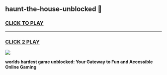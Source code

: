 
## haunt-the-house-unblocked 👋
<h3>
<a href="https://premium.freeplayer.one?title=haunt-the-house-unblocked&ref=14F">CLICK TO PLAY</a></h3>
<hr>

<h3>
<a href="https://premium.freeplayer.one?title=haunt-the-house-unblocked&ref=14F">CLICK 2 PLAY</a>
  
</h3>

<a href="https://premium.freeplayer.one?title=haunt-the-house-unblocked&ref=12F/"><img src="https://clearcache.store/games.png"></a>


**worlds hardest game unblocked: Your Gateway to Fun and Accessible Online Gaming**
